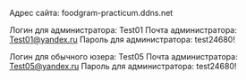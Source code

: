 Адрес сайта: foodgram-practicum.ddns.net

Логин для администратора: Test01
Почта администратора: Test01@yandex.ru
Пароль для администратора: test24680!


Логин для обычного юзера: Test05
Почта администратора: Test05@yandex.ru
Пароль для администратора: test24680!